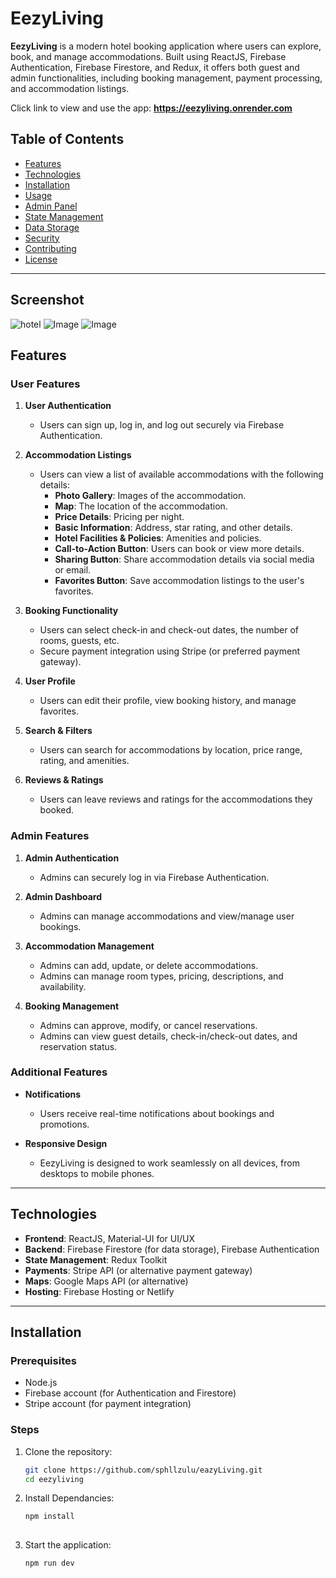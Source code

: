 # EezyLiving

**EezyLiving** is a modern hotel booking application where users can explore, book, and manage accommodations. Built using ReactJS, Firebase Authentication, Firebase Firestore, and Redux, it offers both guest and admin functionalities, including booking management, payment processing, and accommodation listings.

Click link to view and use the app: **https://eezyliving.onrender.com**

## Table of Contents

- [Features](#features)
- [Technologies](#technologies)
- [Installation](#installation)
- [Usage](#usage)
- [Admin Panel](#admin-panel)
- [State Management](#state-management)
- [Data Storage](#data-storage)
- [Security](#security)
- [Contributing](#contributing)
- [License](#license)

---

## Screenshot
![hotel](https://github.com/user-attachments/assets/034ec7d2-a1c3-4b00-9f13-b2fe986ef561)
![Image](https://github.com/user-attachments/assets/c118df76-690f-48dc-a46f-e3ad971be4e8)
![Image](https://github.com/user-attachments/assets/ddcafe3e-4a87-42a5-a557-6330caa1bd2d)

## Features

### User Features

1. **User Authentication**
   - Users can sign up, log in, and log out securely via Firebase Authentication.
   
2. **Accommodation Listings**
   - Users can view a list of available accommodations with the following details:
     - **Photo Gallery**: Images of the accommodation.
     - **Map**: The location of the accommodation.
     - **Price Details**: Pricing per night.
     - **Basic Information**: Address, star rating, and other details.
     - **Hotel Facilities & Policies**: Amenities and policies.
     - **Call-to-Action Button**: Users can book or view more details.
     - **Sharing Button**: Share accommodation details via social media or email.
     - **Favorites Button**: Save accommodation listings to the user's favorites.
   
3. **Booking Functionality**
   - Users can select check-in and check-out dates, the number of rooms, guests, etc.
   - Secure payment integration using Stripe (or preferred payment gateway).
   
4. **User Profile**
   - Users can edit their profile, view booking history, and manage favorites.
   
5. **Search & Filters**
   - Users can search for accommodations by location, price range, rating, and amenities.
   
6. **Reviews & Ratings**
   - Users can leave reviews and ratings for the accommodations they booked.

### Admin Features

1. **Admin Authentication**
   - Admins can securely log in via Firebase Authentication.

2. **Admin Dashboard**
   - Admins can manage accommodations and view/manage user bookings.
   
3. **Accommodation Management**
   - Admins can add, update, or delete accommodations.
   - Admins can manage room types, pricing, descriptions, and availability.
   
4. **Booking Management**
   - Admins can approve, modify, or cancel reservations.
   - Admins can view guest details, check-in/check-out dates, and reservation status.

### Additional Features

- **Notifications**
  - Users receive real-time notifications about bookings and promotions.
  
- **Responsive Design**
  - EezyLiving is designed to work seamlessly on all devices, from desktops to mobile phones.

---

## Technologies

- **Frontend**: ReactJS, Material-UI for UI/UX
- **Backend**: Firebase Firestore (for data storage), Firebase Authentication
- **State Management**: Redux Toolkit
- **Payments**: Stripe API (or alternative payment gateway)
- **Maps**: Google Maps API (or alternative)
- **Hosting**: Firebase Hosting or Netlify

---

## Installation

### Prerequisites

- Node.js
- Firebase account (for Authentication and Firestore)
- Stripe account (for payment integration)

### Steps

1. Clone the repository:

   ```bash
   git clone https://github.com/sphllzulu/eazyLiving.git
   cd eezyliving

2. Install Dependancies:

   ```bash
   npm install
  

3. Start the application:

   ```bash
   npm run dev
    
